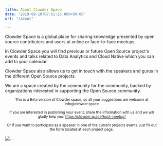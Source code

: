 ```yaml
---
title: About Clowder Space
date: '2019-09-10T07:51:25.000+00:00'
url: "/about"

---
```



Clowder Space is a global place for sharing knowledge presented by open source contributors and users at online or face-to-face meetups.

In Clowder Space you will find previous or future Open Source project's events and talks related to Data Analytics and Cloud Native which you can add to your calendar.

Clowder Space also allows us to get in touch with the speakers and gurus in the different Open Source projects.

We are a space created by the community for the community, backed by organizations interested in supporting the Open Source community. 

<center>
<p><small>
This is a Beta version of Clowder space, so all your suggestions are welcome at info@clowder.space 

If you are interested in publishing your event, share the information with us and we will gladly help you: https://clowder.space/host-meetup/ 

Or if you want to participate as a speaker in one of the current projects events, just fill out the form located at each project page.</p></small></center>


<img src="/images/Events.png" class="card-img" alt="...">